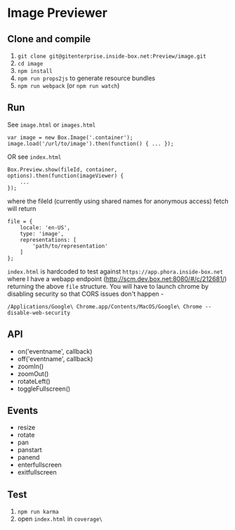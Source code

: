 Image Previewer
===============

Clone and compile
-----------------

1. `git clone git@gitenterprise.inside-box.net:Preview/image.git`
2. `cd image`
3. `npm install`
4. `npm run props2js` to generate resource bundles
4. `npm run webpack` (or `npm run watch`)

Run
---

See `image.html` or `images.html`

    var image = new Box.Image('.container');
    image.load('/url/to/image').then(function() { ... });

OR see `index.html`

    Box.Preview.show(fileId, container, options).then(function(imageViewer) {
        ...
    });

where the fileId (currently using shared names for anonymous access) fetch will return

    file = {
        locale: 'en-US',
        type: 'image',
        representations: [
            'path/to/representation'
        ]
    };

`index.html` is hardcoded to test against `https://app.phora.inside-box.net` where I have a webapp endpoint (http://scm.dev.box.net:8080/#/c/212681/) returning the above `file` structure. You will have to launch chrome by disabling security so that CORS issues don't happen -

    /Applications/Google\ Chrome.app/Contents/MacOS/Google\ Chrome --disable-web-security



API
---
* on('eventname', callback)
* off('eventname', callback)
* zoomIn()
* zoomOut()
* rotateLeft()
* toggleFullscreen()

Events
------
* resize
* rotate
* pan
* panstart
* panend
* enterfullscreen
* exitfullscreen

Test
----

1. `npm run karma`
2. open `index.html` in `coverage\`
